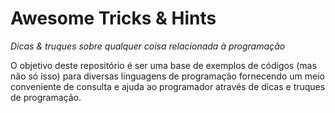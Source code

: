 # Awesome Tricks & Hints

*Dicas &amp; truques sobre qualquer coisa relacionada à programação*

O objetivo deste repositório é ser uma base de exemplos de códigos (mas não só isso) para diversas linguagens de programação
fornecendo um meio conveniente de consulta e ajuda ao programador através de dicas e truques de programação.

